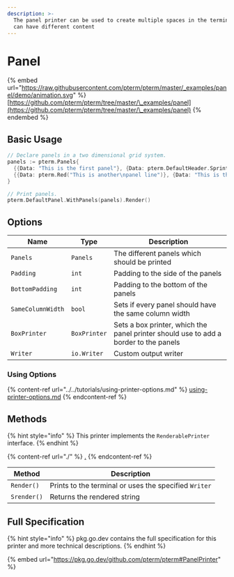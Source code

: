 ```yaml
---
description: >-
  The panel printer can be used to create multiple spaces in the terminal, which
  can have different content
---
```


# Panel

{% embed url="https://raw.githubusercontent.com/pterm/pterm/master/_examples/panel/demo/animation.svg" %}
[https://github.com/pterm/pterm/tree/master/\_examples/panel](https://github.com/pterm/pterm/tree/master/\_examples/panel)
{% endembed %}

## Basic Usage

```go
// Declare panels in a two dimensional grid system.
panels := pterm.Panels{
  {{Data: "This is the first panel"}, {Data: pterm.DefaultHeader.Sprint("Hello, World!")}, {Data: "This\npanel\ncontains\nmultiple\nlines"}},
  {{Data: pterm.Red("This is another\npanel line")}, {Data: "This is the second panel\nwith a new line"}},
}

// Print panels.
pterm.DefaultPanel.WithPanels(panels).Render()
```

## Options

| Name              | Type         | Description                                                                          |
| ----------------- | ------------ | ------------------------------------------------------------------------------------ |
| `Panels`          | `Panels`     | The different panels which should be printed                                         |
| `Padding`         | `int`        | Padding to the side of the panels                                                    |
| `BottomPadding`   | `int`        | Padding to the bottom of the panels                                                  |
| `SameColumnWidth` | `bool`       | Sets if every panel should have the same column width                                |
| `BoxPrinter`      | `BoxPrinter` | Sets a box printer, which the panel printer should use to add a border to the panels |
| `Writer`          | `io.Writer`  | Custom output writer                                                                 |

### Using Options

{% content-ref url="../../tutorials/using-printer-options.md" %}
[using-printer-options.md](../../tutorials/using-printer-options.md)
{% endcontent-ref %}

## Methods

{% hint style="info" %}
This printer implements the `RenderablePrinter` interface.
{% endhint %}

{% content-ref url="./" %}
[.](./)
{% endcontent-ref %}

| Method      | Description                                           |
| ----------- | ----------------------------------------------------- |
| `Render()`  | Prints to the terminal or uses the specified `Writer` |
| `Srender()` | Returns the rendered string                           |

## Full Specification

{% hint style="info" %}
pkg.go.dev contains the full specification for this printer and more technical descriptions.
{% endhint %}

{% embed url="https://pkg.go.dev/github.com/pterm/pterm#PanelPrinter" %}
